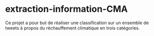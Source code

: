 # extraction-information-CMA
Ce projet a pour but de réaliser une classification sur un ensemble de tweets à propos du réchauffement climatique en trois catégories.
